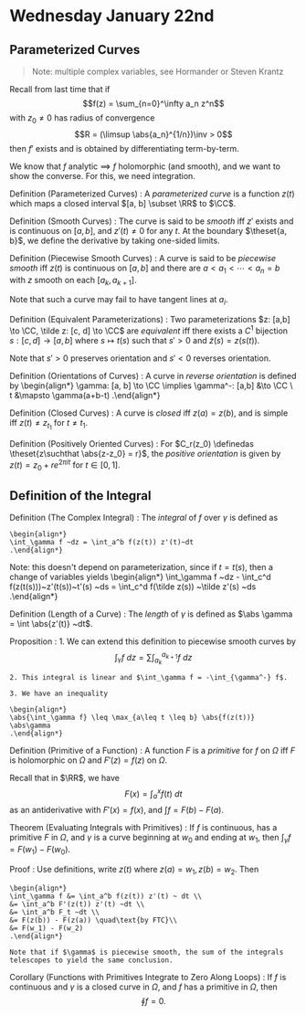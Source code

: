 # Wednesday January 22nd

## Parameterized Curves

> Note: multiple complex variables, see Hormander or Steven Krantz

Recall from last time that if $$f(z) = \sum_{n=0}^\infty a_n z^n$$ with $z_0 \neq 0$ has radius of convergence $$R = (\limsup \abs{a_n}^{1/n})\inv > 0$$ then
$f'$ exists and is obtained by differentiating term-by-term.

We know that $f$ analytic $\implies$ $f$ holomorphic (and smooth), and we want to show the converse.
For this, we need integration.

Definition (Parameterized Curves)
: 	A *parameterized curve* is a function $z(t)$ which maps a closed interval $[a, b] \subset \RR$ to $\CC$.

Definition (Smooth Curves)
: 	The curve is said to be *smooth* iff $z'$ exists and is continuous on $[a,b]$, and $z'(t) \neq 0$ for any $t$.
	At the boundary $\theset{a, b}$, we define the derivative by taking one-sided limits.

Definition (Piecewise Smooth Curves)
: 	A curve is said to be *piecewise smooth* iff $z(t)$ is continuous on $[a, b]$ and there are $a < a_1 < \cdots < a_n = b$ with $z$ smooth on each $[a_k, a_{k+1}]$.

Note that such a curve may fail to have tangent lines at $a_i$.

Definition (Equivalent Parameterizations)
: 	Two parameterizations $z: [a,b] \to \CC, \tilde z: [c, d] \to \CC$ are *equivalent* iff there exists a $C^1$ bijection $s: [c, d] \to [a, b]$ where $s \mapsto t(s)$ such that $s'>0$ and $\tilde z(s) = z(s(t))$.

Note that $s' > 0$ preserves orientation and $s'<0$ reverses orientation.

Definition (Orientations of Curves)
: A curve in *reverse orientation* is defined by
	\begin{align*}
	\gamma: [a, b] \to \CC \implies 
	\gamma^-: [a,b] &\to \CC \\ t &\mapsto \gamma(a+b-t)
	.\end{align*}

Definition (Closed Curves)
: 	A curve is *closed* iff $z(a) = z(b)$, and is simple iff $z(t) \neq z_{t_1}$ for $t\neq t_1$.

Definition (Positively Oriented Curves)
: 	For $C_r(z_0) \definedas \theset{z\suchthat \abs{z-z_0} = r}$, the *positive orientation* is given by $z(t) = z_0 + re^{2\pi i t}$ for $t\in [0, 1]$.

## Definition of the Integral

Definition (The Complex Integral)
: 	The *integral* of $f$ over $\gamma$ is defined as

	\begin{align*}
	\int_\gamma f ~dz = \int_a^b f(z(t)) z'(t)~dt
	.\end{align*}

Note: this doesn't depend on parameterization, since if $t = t(s)$, then a change of variables yields
\begin{align*}
\int_\gamma f ~dz - \int_c^d f(z(t(s)))~z'(t(s))~t'(s) ~ds = \int_c^d f(\tilde z(s)) ~\tilde z'(s) ~ds
.\end{align*}

Definition (Length of a Curve)
: 	The *length* of $\gamma$ is defined as $\abs \gamma = \int \abs{z'(t)} ~dt$.

Proposition
: 	1. We can extend this definition to piecewise smooth curves by 
	$$
	\int_\gamma f~dz = \sum \int_{a_k}^{a_{k+1}} f ~dz
	$$

	2. This integral is linear and $\int_\gamma f = -\int_{\gamma^-} f$.

	3. We have an inequality

	\begin{align*}
	\abs{\int_\gamma f} \leq \max_{a\leq t \leq b} \abs{f(z(t))} \abs\gamma
	.\end{align*}

Definition (Primitive of a Function)
: 	A function $F$ is a *primitive* for $f$ on $\Omega$ iff $F$ is holomorphic on $\Omega$ and $F'(z) = f(z)$ on $\Omega$.

Recall that in $\RR$, we have $$F(x) =\int_a^x f(t)~dt$$ as an antiderivative with $F'(x) = f(x)$, and $\int f = F(b) - F(a)$.

Theorem (Evaluating Integrals with Primitives)
: 	If $f$ is continuous, has a primitive $F$ in $\Omega$, and $\gamma$ is a curve beginning at $w_0$ and ending at $w_1$, then $\int_\gamma f = F(w_1) - F(w_0)$.

Proof
: 	Use definitions, write $z(t)$ where $z(a) = w_1, z(b) = w_2$.
	Then

	\begin{align*}
	\int_\gamma f &= \int_a^b f(z(t)) z'(t) ~ dt \\
	&= \int_a^b F'(z(t)) z'(t) ~dt \\
	&= \int_a^b F_t ~dt \\
	&= F(z(b)) - F(z(a)) \quad\text{by FTC}\\
	&= F(w_1) - F(w_2)
	.\end{align*}

	Note that if $\gamma$ is piecewise smooth, the sum of the integrals telescopes to yield the same conclusion.

Corollary (Functions with Primitives Integrate to Zero Along Loops)
: 	If $f$ is continuous and $\gamma$ is a closed curve in $\Omega$, and $f$ has a primitive in $\Omega$, then $$\oint f = 0.$$

